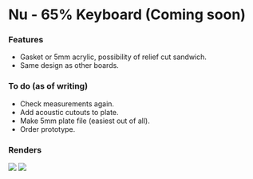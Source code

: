 # Nu - 65% Keyboard (Coming soon)

### Features

* Gasket or 5mm acrylic, possibility of relief cut sandwich.
* Same design as other boards.

### To do (as of writing)

* Check measurements again.
* Add acoustic cutouts to plate.
* Make 5mm plate file (easiest out of all).
* Order prototype.

### Renders

<img src=https://cdn.discordapp.com/attachments/591539164584083476/851709403929640970/nu_testing_2021-Jun-08_06-20-19AM-000_CustomizedView12512275072.png>
<img src=https://cdn.discordapp.com/attachments/591539164584083476/851709402846330890/nu_testing_2021-Jun-08_06-25-35AM-000_CustomizedView8639856171.png>
